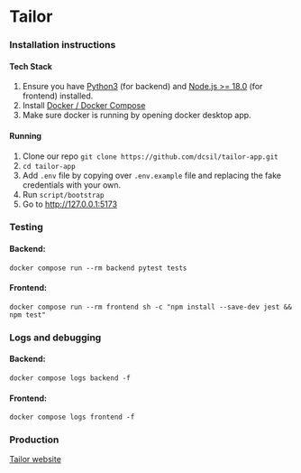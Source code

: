 # Tailor

### Installation instructions

#### Tech Stack
1. Ensure you have [Python3](https://www.python.org/downloads/) (for backend) and [Node.js >= 18.0](https://nodejs.org/en) (for frontend) installed.
2. Install [Docker / Docker Compose](https://www.docker.com/products/docker-desktop/)
3. Make sure docker is running by opening docker desktop app.

#### Running
1. Clone our repo `git clone https://github.com/dcsil/tailor-app.git`
2. `cd tailor-app`
3. Add `.env` file by copying over `.env.example` file and replacing the fake credentials with your own.
4. Run `script/bootstrap` 
5. Go to http://127.0.0.1:5173

### Testing
#### Backend:
```
docker compose run --rm backend pytest tests 
```
#### Frontend:
```
docker compose run --rm frontend sh -c "npm install --save-dev jest && npm test"
```

### Logs and debugging
#### Backend:
```
docker compose logs backend -f
```

#### Frontend:
```
docker compose logs frontend -f
```

### Production
[Tailor website](https://tailor-4d71417e9aab.herokuapp.com/)
